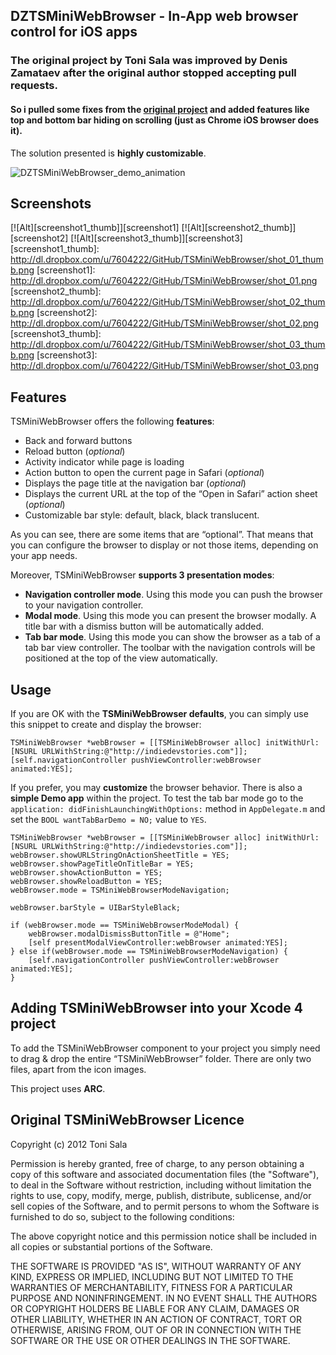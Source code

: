## DZTSMiniWebBrowser - In-App web browser control for iOS apps
### The original project by Toni Sala was improved by Denis Zamataev after the original author stopped accepting pull requests.
#### So i pulled some fixes from the [original project](https://github.com/tonisalae/TSMiniWebBrowser) and added features like top and bottom bar hiding on scrolling (just as Chrome iOS browser does it).

The solution presented is **highly customizable**.

![DZTSMiniWebBrowser_demo_animation](http://img34.imageshack.us/img34/695/guk.gif "Demo animation")

## Screenshots

[![Alt][screenshot1_thumb]][screenshot1]    [![Alt][screenshot2_thumb]][screenshot2]    [![Alt][screenshot3_thumb]][screenshot3]
[screenshot1_thumb]: http://dl.dropbox.com/u/7604222/GitHub/TSMiniWebBrowser/shot_01_thumb.png
[screenshot1]: http://dl.dropbox.com/u/7604222/GitHub/TSMiniWebBrowser/shot_01.png
[screenshot2_thumb]: http://dl.dropbox.com/u/7604222/GitHub/TSMiniWebBrowser/shot_02_thumb.png
[screenshot2]: http://dl.dropbox.com/u/7604222/GitHub/TSMiniWebBrowser/shot_02.png
[screenshot3_thumb]: http://dl.dropbox.com/u/7604222/GitHub/TSMiniWebBrowser/shot_03_thumb.png
[screenshot3]: http://dl.dropbox.com/u/7604222/GitHub/TSMiniWebBrowser/shot_03.png

## Features

TSMiniWebBrowser offers the following **features**:

* Back and forward buttons
* Reload button (*optional*)
* Activity indicator while page is loading
* Action button to open the current page in Safari (*optional*)
* Displays the page title at the navigation bar (*optional*)
* Displays the current URL at the top of the “Open in Safari” action sheet (*optional*)
* Customizable bar style: default, black, black translucent.

As you can see, there are some items that are “optional”. That means that you can configure the browser to display or not those items, depending on your app needs.

Moreover, TSMiniWebBrowser **supports 3 presentation modes**:

* **Navigation controller mode**. Using this mode you can push the browser to your navigation controller.
* **Modal mode**. Using this mode you can present the browser modally. A title bar with a dismiss button will be automatically added.
* **Tab bar mode**. Using this mode you can show the browser as a tab of a tab bar view controller. The toolbar with the navigation controls will be positioned at the top of the view automatically.

## Usage

If you are OK with the **TSMiniWebBrowser defaults**, you can simply use this snippet to create and display the browser:

	TSMiniWebBrowser *webBrowser = [[TSMiniWebBrowser alloc] initWithUrl:[NSURL URLWithString:@"http://indiedevstories.com"]];
	[self.navigationController pushViewController:webBrowser animated:YES];

If you prefer, you may **customize** the browser behavior. There is also a **simple Demo app** within the project. To test the tab bar mode go to the `application: didFinishLaunchingWithOptions:` method in `AppDelegate.m` and set the `BOOL wantTabBarDemo = NO;` value to `YES`.

	TSMiniWebBrowser *webBrowser = [[TSMiniWebBrowser alloc] initWithUrl:[NSURL URLWithString:@"http://indiedevstories.com"]];
    webBrowser.showURLStringOnActionSheetTitle = YES;
    webBrowser.showPageTitleOnTitleBar = YES;
    webBrowser.showActionButton = YES;
    webBrowser.showReloadButton = YES;
    webBrowser.mode = TSMiniWebBrowserModeNavigation;

    webBrowser.barStyle = UIBarStyleBlack;

    if (webBrowser.mode == TSMiniWebBrowserModeModal) {
        webBrowser.modalDismissButtonTitle = @"Home";
        [self presentModalViewController:webBrowser animated:YES];
    } else if(webBrowser.mode == TSMiniWebBrowserModeNavigation) {
        [self.navigationController pushViewController:webBrowser animated:YES];
    }

## Adding TSMiniWebBrowser into your Xcode 4 project

To add the TSMiniWebBrowser component to your project you simply need to drag & drop the entire “TSMiniWebBrowser” folder. There are only two files, apart from the icon images.

This project uses **ARC**.

 
## Original TSMiniWebBrowser Licence

Copyright (c) 2012 Toni Sala

Permission is hereby granted, free of charge, to any person obtaining a copy
of this software and associated documentation files (the "Software"), to deal
in the Software without restriction, including without limitation the rights
to use, copy, modify, merge, publish, distribute, sublicense, and/or sell
copies of the Software, and to permit persons to whom the Software is
furnished to do so, subject to the following conditions:

The above copyright notice and this permission notice shall be included
in all copies or substantial portions of the Software.

THE SOFTWARE IS PROVIDED "AS IS", WITHOUT WARRANTY OF ANY KIND, EXPRESS OR
IMPLIED, INCLUDING BUT NOT LIMITED TO THE WARRANTIES OF MERCHANTABILITY,
FITNESS FOR A PARTICULAR PURPOSE AND NONINFRINGEMENT. IN NO EVENT SHALL THE
AUTHORS OR COPYRIGHT HOLDERS BE LIABLE FOR ANY CLAIM, DAMAGES OR OTHER
LIABILITY, WHETHER IN AN ACTION OF CONTRACT, TORT OR OTHERWISE, ARISING FROM,
OUT OF OR IN CONNECTION WITH THE SOFTWARE OR THE USE OR OTHER DEALINGS IN
THE SOFTWARE.

